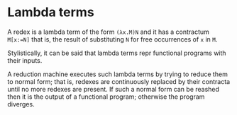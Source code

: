 # Lambda terms

A redex is a lambda term of the form `(λx.M)N` and it has a contractum `M[x:=N]` that is, the result of substituting `N` for free occurrences of `x` in `M`.

Stylistically, it can be said that lambda terms repr functional programs with their inputs.

A reduction machine executes such lambda terms by trying to reduce them to normal form; that is, redexes are continuously replaced by their contracta until no more redexes are present. If such a normal form can be reashed then it is the output of a functional program; otherwise the program diverges.
